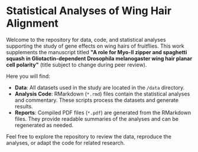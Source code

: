 # Statistical Analyses of Wing Hair Alignment

Welcome to the repository for data, code, and statistical analyses supporting the study of gene effects on wing hairs of fruitflies. This work supplements the manuscript titled **"A role for Myo-II zipper and spaghetti squash in Gliotactin-dependent Drosophila melanogaster wing hair planar cell polarity"** (title subject to change during peer review).

Here you will find:
- **Data**: All datasets used in the study are located in the `/data` directory.
- **Analysis Code**: RMarkdown (`*.rmd`) files contain the statistical analyses and commentary. These scripts process the datasets and generate results.
- **Reports**: Compiled PDF files (`*.pdf`) are generated from the RMarkdown files. They provide readable summaries of the analyses and can be regenerated as needed.

Feel free to explore the repository to review the data, reproduce the analyses, or adapt the code for related research.
